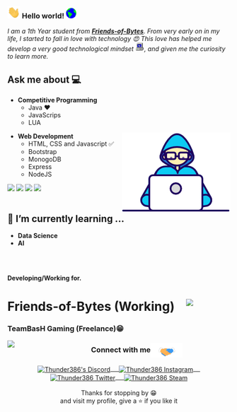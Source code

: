### <img src="https://github.com/Thunder386/Thunder386/blob/main/Hi.gif" width="29px"> Hello world!&nbsp;<img src="https://github.com/Thunder386/Thunder386/blob/main/Earth.gif" width="24px">
<em>I am a 1th Year student from <a href="https://friends-of-bytes.com"><b>Friends-of-Bytes</b></a>. From very early on in my life, I started to fall in love with technology 😍 This love has helped me develop a very good technological mindset <img src="https://github.com/Thunder386/Thunder386/blob/main/PC.gif" height="20px"/>, and given me the curiosity to learn more.</em>
 <br/>
## Ask me about :computer: 
- **Competitive Programming**
	- Java ❤️ 
	- JavaScrips
	- LUA

<img align="right" src="https://github.com/Thunder386/Thunder386/blob/main/Developer.gif"/>

- **Web Development**
	- HTML, CSS and Javascript :white_check_mark:
	- Bootstrap
	- MonogoDB
	- Express
	- NodeJS 


<code><a href="https://www.python.org/" target="_blank"><img height="50" src="https://www.vectorlogo.zone/logos/python/python-ar21.svg"></a></code>
<code><a href="https://www.linux.org/" target="_blank"><img height="50" src="https://www.vectorlogo.zone/logos/linux/linux-ar21.svg"></a></code>
<code><a href="https://reactjs.org/" target="_blank"><img height="50" src="https://www.vectorlogo.zone/logos/reactjs/reactjs-ar21.svg"></a></code>
<code><a href="https://www.docker.com/" target="_blank"><img height="50" src="https://www.vectorlogo.zone/logos/docker/docker-official.svg"></a></code>
<br/><br/>

## 🌱 I’m currently learning ...
- **Data Science**
- **AI**
<br/>
  <br/>


<!--
<p align="center">
<img align="center" src="https://github-readme-stats.vercel.app/api?username=rajput2107&&show_icons=true&theme=radical" alt="Pramod's Github Stats">
</p>  
-->

**Developing/Working for.**
<h1>Friends-of-Bytes (Working)
<img href="friends-of-bytes.com" align="right" width="100px" border-radius="90px" src="https://www.friends-of-bytes.com/wp-content/themes/fob-orange-child/images/fob-logo.svg"/>	
	</h1>
	
<h3>TeamBasH Gaming (Freelance)😁</h3>
<img href="teambash.de" align="left" width="80px" border-radius="90px" src="https://github.com/Thunder386/Thunder386/blob/main/anim-disc-new.gif"/>
	
<div align="center">
  <h3 align="center">Connect with me<img align="center" src="https://github.com/Thunder386/Thunder386/blob/main/Handshake.gif" height="33px" /></h3> 
</div>
<p align="center">
 <a href="https://www.google.com" target="blank">
  <img align="center" alt="Thunder386's Discord" width="30px" src="https://www.vectorlogo.zone/logos/discordapp/discordapp-icon.svg" /> &nbsp; &nbsp;
 </a>
 <a href="https://www.instagram.com//" target="blank">
  <img align="center" alt="Thunder386 Instagram" width="30px" src="https://www.vectorlogo.zone/logos/instagram/instagram-icon.svg" /> &nbsp; &nbsp;
 </a>
 <a href="https://twitter.com/thunder3864" target="blank">
  <img align="center" alt="Thunder386 Twitter" width="30px" src="https://www.vectorlogo.zone/logos/twitter/twitter-official.svg" /> &nbsp; &nbsp;
 </a>
 <a href="https://www.google.com" target="blank">
  <img align="center" alt="Thunder386 Steam" width="30px" src="https://www.vectorlogo.zone/logos/steampowered/steampowered-icon.svg" />
 </a> 
  <br/>
  <br/>
  Thanks for stopping by 😁<br/>
<!-- </p>
<p align="center"><img alt="Profile Hits" src="https://hits.seeyoufarm.com/api/count/incr/badge.svg?url=https%3A%2F%2Fgithub.com%2Frajput2107%2F" /></p>
<br/>
<p> -->
and visit my profile, give a ⭐️ if you like it</p>
